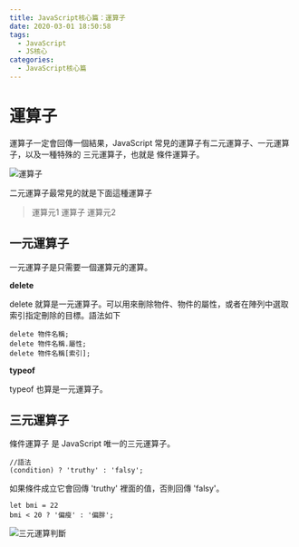 ```yaml
---
title: JavaScript核心篇：運算子
date: 2020-03-01 18:50:58
tags:
  - JavaScript
  - JS核心
categories: 
  - JavaScript核心篇
---
```



# 運算子

運算子一定會回傳一個結果，JavaScript 常見的運算子有二元運算子、一元運算子，以及一種特殊的 三元運算子，也就是 條件運算子。

![運算子](https://firebasestorage.googleapis.com/v0/b/cheetoblog-8edf4.appspot.com/o/JS%EF%BC%9A%E6%A0%B8%E5%BF%83%E7%AF%87%2F%E9%81%8B%E7%AE%97%E5%AD%90.jpg?alt=media&token=774d5f5a-db3b-4b9b-9f7a-e715d5e7154d)


二元運算子最常見的就是下面這種運算子

>運算元1 運算子 運算元2

## 一元運算子

一元運算子是只需要一個運算元的運算。

**delete**

delete 就算是一元運算子。可以用來刪除物件、物件的屬性，或者在陣列中選取索引指定刪除的目標。語法如下

```
delete 物件名稱;
delete 物件名稱.屬性;
delete 物件名稱[索引];
```

**typeof**

typeof 也算是一元運算子。

## 三元運算子

條件運算子 是 JavaScript 唯一的三元運算子。

```
//語法
(condition) ? 'truthy' : 'falsy';
```

如果條件成立它會回傳 'truthy' 裡面的值，否則回傳 'falsy'。

```
let bmi = 22
bmi < 20 ? '偏瘦' : '偏胖';
```

![三元運算判斷](https://firebasestorage.googleapis.com/v0/b/cheetoblog-8edf4.appspot.com/o/JS%EF%BC%9A%E6%A0%B8%E5%BF%83%E7%AF%87%2F%E4%B8%89%E5%85%83%E9%81%8B%E7%AE%97%E5%88%A4%E6%96%B7.jpg?alt=media&token=73886c5d-0e74-4fb0-b493-87d0cd1ef60d)